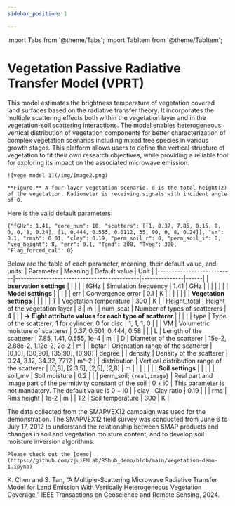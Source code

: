 ```yaml
---
sidebar_position: 1

---
```


import Tabs from '@theme/Tabs';
import TabItem from '@theme/TabItem';

# Vegetation Passive Radiative Transfer Model (VPRT)  
<Tabs>
  <TabItem value="description" label="Model Description">
    This model estimates the brightness temperature of vegetation covered land surfaces based on the radiative transfer theory. It incorporates the multiple scattering effects both within the vegetation layer and in the vegetation-soil scattering interactions. The model enables heterogeneous vertical distribution of vegetation components for better characterization of complex vegetation scenarios including mixed tree species in various growth stages. This platform allows users to define the vertical structure of vegetation to fit their own research objectives, while providing a reliable tool for exploring its impact on the associated microwave emission. 

    ![vege model 1](/img/Image2.png)

    **Figure.** A four-layer vegetation scenario. d is the total height(z) of the vegetation. Radiometer is receiving signals with incident angle of θ.

  </TabItem>
  <TabItem value="parameter" label="Parameters">

  Here is the valid default parameters:

  ```{"fGHz": 1.41, "core_num": 10, "scatters": [[1, 0.37, 7.85, 0.15, 0, 0, 0, 8, 0.24], [1, 0.444, 0.555, 0.0112, 35, 90, 0, 8, 0.24]], "sm": 0.1, "rmsh": 0.01, "clay": 0.19, "perm_soil_r": 0, "perm_soil_i": 0, "veg_height": 8, "err": 0.1, "Tgnd": 300, "Tveg": 300, "Flag_forced_cal": 0}```

  Below are the table of each parameter, meaning, their default value, and units:
    | Parameter             | Meaning                                    | Default value | Unit |
|---------------------------|--------------------------------------------|---------------|------|
| **bservation settings**   |                                            |               |      |
| fGHz                      | Simulation frequency                       | 1.41          | GHz  |
|                           |                                            |               |      |
| **Model settings**        |                                            |               |      |
| err                       | Convergence error                          | 0.1           | K    |
|                           |                                            |               |      |
| **Vegetation settings**   |                                            |               |      |
| T                         | Vegetation temperature                     | 300           | K    |
| Height_total              | Height of the vegetation layer             | 8             | m    |
| num_scat                  | Number of types of scatterers              | 4             |      | 
| **-> Eight attribute values for each type of scatterer** |             |               |      |
| type                      | Type of the scatterer; 1 for cylinder, 0 for disc | 1, 1, 1, 0  |      |
| VM                        | Volumetric moisture of scatterer           | 0.37, 0.501, 0.444, 0.58          |      |
| L                         | Length of the scatterer                    | 7.85, 1.41, 0.555, 1e-4          | m    |
| D                         | Diameter of the scatterer                  | 15e-2, 2.88e-2, 1.12e-2, 2e-2         | m    |
| betar                     | Orientation range of the scatterer         | [0,10], [30,90], [35,90], [0,90]   | degree |
| density                   | Density of the scatterer                   | 0.24, 3.12, 34.32, 7712          | m^-2 |
| distribution              | Vertical distribution range of the scatterer | [0,8], [2.3,5], [2,5], [2,8]      | m    |
|                           |                                            |               |      |
| **Soil settings**         |                                            |               |      |
| soil_mv                   | Soil moisture                              | 0.2           |      |
| perm_soil; ```{real,image}```   | Real part and image part of the permitivity constant of the soil | 0 + i0 | This parameter is not mandatory. The default value is 0 + i0  |
| clay                      | Clay ratio                                 | 0.19          |      |
| rms                       | Rms height                                 | 1e-2          | m    |
| T2                        | Soil temperature                           | 300           | K    |
  </TabItem>

  <TabItem value="Demonstration" label="Demonstration">
    The data collected from the SMAPVEX12 campaign was used for the demonstration.  The SMAPVEX12 field survey was conducted from June 6 to July 17, 2012 to understand the relationship between SMAP products and changes in soil and vegetation moisture content, and to develop soil moisture inversion algorithms.  

    Please check out the [demo](https://github.com/zjuiEMLab/RShub_demo/blob/main/Vegetation-demo-1.ipynb)
  </TabItem>

  <TabItem value="Reference" label="References">
    K. Chen and S. Tan, “A Multiple-Scattering Microwave Radiative Transfer Model for Land Emission With Vertically Heterogeneous Vegetation Coverage,” IEEE Transactions on Geoscience and Remote Sensing, 2024. 
  </TabItem>

</Tabs>